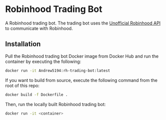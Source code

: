 # Robinhood Trading Bot

A Robinhood trading bot. The trading bot uses the [Unofficial Robinhood API](https://github.com/robinhood-unofficial/pyrh) to communicate with Robinhood.

## Installation

Pull the Robinhood trading bot Docker image from Docker Hub and run the container by executing the following:

```bash
docker run -it Andrew5194:rh-trading-bot:latest
```

If you want to build from source, execute the following command from the root of this repo:

```bash
docker build -f Dockerfile .
```

Then, run the locally built Robinhood trading bot:

```bash
docker run -it <container>
```